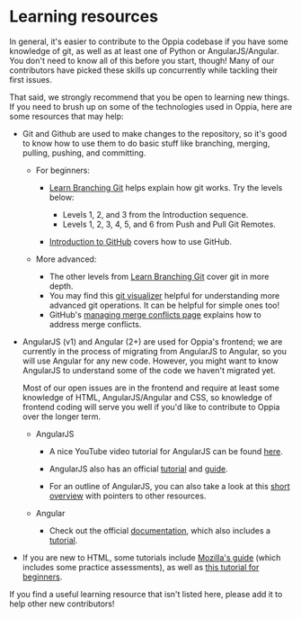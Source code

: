 # Learning resources

In general, it's easier to contribute to the Oppia codebase if you have some knowledge of git, as well as at least one of Python or AngularJS/Angular. You don't need to know all of this before you start, though! Many of our contributors have picked these skills up concurrently while tackling their first issues.

That said, we strongly recommend that you be open to learning new things. If you need to brush up on some of the technologies used in Oppia, here are some resources that may help:

* Git and Github are used to make changes to the repository, so it's good to know how to use them to do basic stuff like branching, merging, pulling, pushing, and committing.

  * For beginners:

    * [Learn Branching Git](https://learngitbranching.js.org/) helps explain how git works. Try the levels below:

      * Levels 1, 2, and 3 from the Introduction sequence.
      * Levels 1, 2, 3, 4, 5, and 6 from Push and Pull Git Remotes.

    * [Introduction to GitHub](https://lab.github.com/courses/introduction-to-github) covers how to use GitHub.

  * More advanced:

    * The other levels from [Learn Branching Git](https://learngitbranching.js.org/) cover git in more depth.
    * You may find this [git visualizer](https://git-school.github.io/visualizing-git/) helpful for understanding more advanced git operations. It can be helpful for simple ones too!
    * GitHub's [managing merge conflicts page](https://lab.github.com/courses/managing-merge-conflicts) explains how to address merge conflicts.

* AngularJS (v1) and Angular (2+) are used for Oppia's frontend; we are currently in the process of migrating from AngularJS to Angular, so you will use Angular for any new code. However, you might want to know AngularJS to understand some of the code we haven't migrated yet.

  Most of our open issues are in the frontend and require at least some knowledge of HTML, AngularJS/Angular and CSS, so knowledge of frontend coding will serve you well if you'd like to contribute to Oppia over the longer term.

  * AngularJS

    * A nice YouTube video tutorial for AngularJS can be found [here](https://www.youtube.com/watch?v=nO1ROKMjPqI&list=PLvZkOAgBYrsS_ugyamsNpCgLSmtIXZGiz).

    * AngularJS also has an official [tutorial](https://docs.angularjs.org/tutorial/index) and [guide](https://docs.angularjs.org/guide).

    * For an outline of AngularJS, you can also take a look at this [short overview](https://egghead.io/articles/new-to-angularjs-start-learning-here) with pointers to other resources.

  * Angular

    * Check out the official [documentation](https://angular.io/docs), which also includes a [tutorial](https://angular.io/tutorial).

* If you are new to HTML, some tutorials include [Mozilla's guide](https://developer.mozilla.org/en-US/docs/Learn/HTML/Introduction_to_HTML) (which includes some practice assessments), as well as [this tutorial for beginners](http://htmldog.com/guides/html/beginner/).

If you find a useful learning resource that isn't listed here, please add it to help other new contributors!
